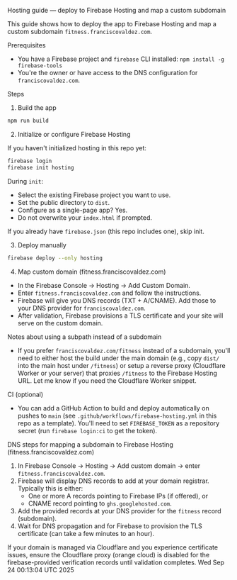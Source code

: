 Hosting guide — deploy to Firebase Hosting and map a custom subdomain

This guide shows how to deploy the app to Firebase Hosting and map a custom subdomain `fitness.franciscovaldez.com`.

Prerequisites
- You have a Firebase project and `firebase` CLI installed: `npm install -g firebase-tools`
- You're the owner or have access to the DNS configuration for `franciscovaldez.com`.

Steps
1) Build the app

```bash
npm run build
```

2) Initialize or configure Firebase Hosting

If you haven't initialized hosting in this repo yet:

```bash
firebase login
firebase init hosting
```

During `init`:
- Select the existing Firebase project you want to use.
- Set the public directory to `dist`.
- Configure as a single-page app? Yes.
- Do not overwrite your `index.html` if prompted.

If you already have `firebase.json` (this repo includes one), skip init.

3) Deploy manually

```bash
firebase deploy --only hosting
```

4) Map custom domain (fitness.franciscovaldez.com)
- In the Firebase Console → Hosting → Add Custom Domain.
- Enter `fitness.franciscovaldez.com` and follow the instructions.
- Firebase will give you DNS records (TXT + A/CNAME). Add those to your DNS provider for `franciscovaldez.com`.
- After validation, Firebase provisions a TLS certificate and your site will serve on the custom domain.

Notes about using a subpath instead of a subdomain
- If you prefer `franciscovaldez.com/fitness` instead of a subdomain, you'll need to either host the build under the main domain (e.g., copy `dist/` into the main host under `/fitness`) or setup a reverse proxy (Cloudflare Worker or your server) that proxies `/fitness` to the Firebase Hosting URL. Let me know if you need the Cloudflare Worker snippet.

CI (optional)
- You can add a GitHub Action to build and deploy automatically on pushes to `main` (see `.github/workflows/firebase-hosting.yml` in this repo as a template). You'll need to set `FIREBASE_TOKEN` as a repository secret (run `firebase login:ci` to get the token).

DNS steps for mapping a subdomain to Firebase Hosting (fitness.franciscovaldez.com)
1. In Firebase Console → Hosting → Add custom domain → enter `fitness.franciscovaldez.com`.
2. Firebase will display DNS records to add at your domain registrar. Typically this is either:
	- One or more A records pointing to Firebase IPs (if offered), or
	- CNAME record pointing to `ghs.googlehosted.com`.
3. Add the provided records at your DNS provider for the `fitness` record (subdomain).
4. Wait for DNS propagation and for Firebase to provision the TLS certificate (can take a few minutes to an hour).

If your domain is managed via Cloudflare and you experience certificate issues, ensure the Cloudflare proxy (orange cloud) is disabled for the firebase-provided verification records until validation completes.
Wed Sep 24 00:13:04 UTC 2025
